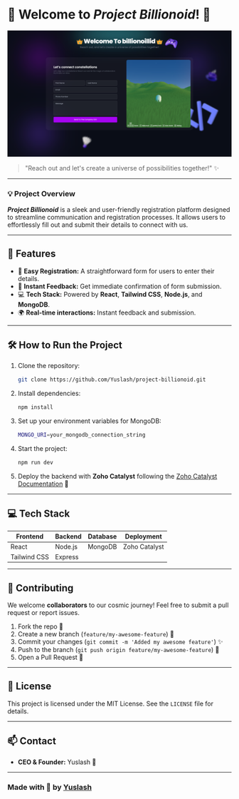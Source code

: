 # 🚀 **Welcome to _Project Billionoid_!** 🌌

![Billionoid Interface](public/screenshot.png)

> "Reach out and let's create a universe of possibilities together!" ✨

---

### 💡 **Project Overview**

**_Project Billionoid_** is a sleek and user-friendly registration platform designed to streamline communication and registration processes. It allows users to effortlessly fill out and submit their details to connect with us.

---

## 🔧 **Features**

- 🌟 **Easy Registration:** A straightforward form for users to enter their details.
- 💬 **Instant Feedback:** Get immediate confirmation of form submission.
- 💻 **Tech Stack:** Powered by **React**, **Tailwind CSS**, **Node.js**, and **MongoDB**.
- 🌍 **Real-time interactions:** Instant feedback and submission.

---

## 🛠️ **How to Run the Project**

1. Clone the repository:
    ```bash
    git clone https://github.com/Yuslash/project-billionoid.git
    ```

2. Install dependencies:
    ```bash
    npm install
    ```

3. Set up your environment variables for MongoDB:
    ```bash
    MONGO_URI=your_mongodb_connection_string
    ```

4. Start the project:
    ```bash
    npm run dev
    ```

5. Deploy the backend with **Zoho Catalyst** following the [Zoho Catalyst Documentation](https://catalyst.zoho.com/) 🚀

---

## 💻 **Tech Stack**

| Frontend      | Backend      | Database  | Deployment      |
|---------------|--------------|-----------|-----------------|
| React         | Node.js      | MongoDB   | Zoho Catalyst   |
| Tailwind CSS  | Express      |           |                 |

---

## 🤝 **Contributing**

We welcome **collaborators** to our cosmic journey! Feel free to submit a pull request or report issues. 

1. Fork the repo 🍴
2. Create a new branch (`feature/my-awesome-feature`) 🌿
3. Commit your changes (`git commit -m 'Added my awesome feature'`) ✨
4. Push to the branch (`git push origin feature/my-awesome-feature`) 🚀
5. Open a Pull Request 👾

---

## 🌠 **License**

This project is licensed under the MIT License. See the `LICENSE` file for details.

---

## 📫 **Contact**

- **CEO & Founder:** Yuslash 🌟

---

### Made with 💖 by [Yuslash](https://github.com/Yuslash)
